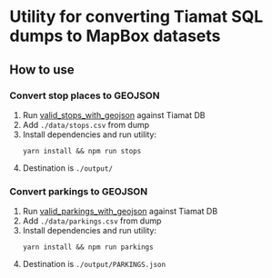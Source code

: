 # Utility for converting Tiamat SQL dumps to MapBox datasets

## How to use

### Convert stop places to GEOJSON

1. Run [valid_stops_with_geojson](https://github.com/entur/tiamat-scripts/blob/master/valid_stops_with_geojson/valid_stops.sql) against Tiamat DB
2. Add `./data/stops.csv` from dump
3. Install dependencies and run utility:
    ```
    yarn install && npm run stops
    ```
4. Destination is `./output/`


### Convert parkings to GEOJSON

1. Run [valid_parkings_with_geojson](https://github.com/entur/tiamat-scripts/blob/master/valid_parkings_with_geojson/valid_parkings.sql) against Tiamat DB
2. Add `./data/parkings.csv` from dump
3. Install dependencies and run utility:
    ```
    yarn install && npm run parkings
    ```
4. Destination is `./output/PARKINGS.json`

